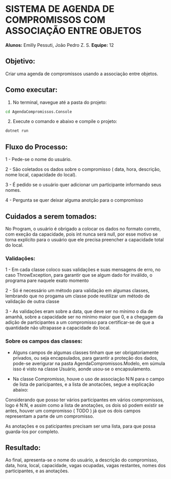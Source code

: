 # SISTEMA DE AGENDA DE COMPROMISSOS COM ASSOCIAÇÃO ENTRE OBJETOS

**Alunos:** Emilly Pessuti, João Pedro Z. S.
**Equipe:** 12

## Objetivo:

Criar uma agenda de compromissos usando a associação entre objetos.

## Como executar:

1. No terminal, navegue até a pasta do projeto:
```bash
cd AgendaCompromissos.Console
```
2. Execute o comando e abaixo e compile o projeto:
```bash
dotnet run
```

## Fluxo do Processo:

1 - Pede-se o nome do usuário.

2 - São coletados os dados sobre o compromisso ( data, hora, descrição, nome local, capacidade do local).

3 - É pedido se o usuário quer adicionar um participante informando seus nomes.

4 - Pergunta se quer deixar alguma anotção para o compromisso

## Cuidados a serem tomados:

No Program, o usuário é obrigado a colocar os dados no formato correto, com exeção da capacidade, pois int nunca será null, por esse motivo se torna explícito para o usuário que ele precisa preencher a capacidade total do local.

### Validações:

1 - Em cada classe coloco suas validações e suas mensagens de erro, no caso ThrowException, para garantir que se algum dado for inválido, o programa pare naquele exato momento

2 - Só é necessário um método para validação em algumas classes, lembrando que no progama um classe pode reutilizar um método de validação de outra classe

3 - As validações eram sobre a data, que deve ser no mínimo o dia de amanhã, sobre a capacidade ser no minimo maior que 0, e a chegagem da adição de participantes a um compromisso para certificar-se de que a quantidade não ultrapasse a capacidade do local.

### Sobre os campos das classes:

- Alguns campos de algumas classes tinham que ser obrigatoriamente privados, ou seja encapsulados, para garantir a proteção dos dados, pode-se averigurar na pasta AgendaCompromissos.Modelo, em súmula isso é visto na classe Usuário, aonde usou-se o encapsulamento.

- Na classe Compromisso, houve o uso de associação N:N para o campo de lista de paricipantes, e a lista de anotacões, segue a explicação abaixo:

Considerando que posso ter vários participantes em vários compromissos, logo é N:N, e assim como a lista de anotações, os dois só podem existir se antes, houver um compromisso ( TODO ) já que os dois campos  representam a parte de um compromisso.

As anotações e os paticipantes precisam ser uma lista, para que possa guarda-los por completo.

## Resultado:

Ao final, apresenta-se o nome do usuário, a descrição do compromisso, data, hora, local, capacidade, vagas ocupadas, vagas restantes, nomes dos participantes, e as anotações.